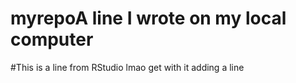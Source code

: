 # myrepoA line I wrote on my local computer

#This is a line from RStudio lmao get with it
adding a line
